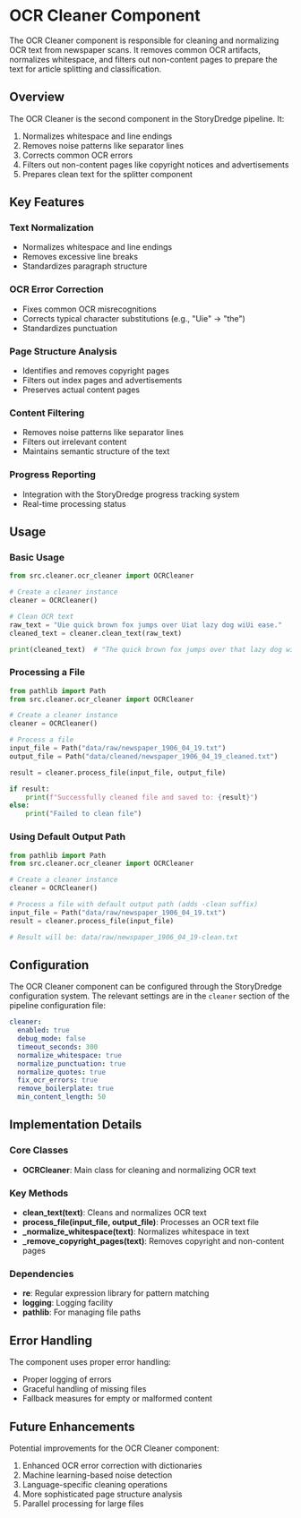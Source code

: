 # OCR Cleaner Component

The OCR Cleaner component is responsible for cleaning and normalizing OCR text from newspaper scans. It removes common OCR artifacts, normalizes whitespace, and filters out non-content pages to prepare the text for article splitting and classification.

## Overview

The OCR Cleaner is the second component in the StoryDredge pipeline. It:

1. Normalizes whitespace and line endings
2. Removes noise patterns like separator lines
3. Corrects common OCR errors
4. Filters out non-content pages like copyright notices and advertisements
5. Prepares clean text for the splitter component

## Key Features

### Text Normalization
- Normalizes whitespace and line endings
- Removes excessive line breaks
- Standardizes paragraph structure

### OCR Error Correction
- Fixes common OCR misrecognitions
- Corrects typical character substitutions (e.g., "Uie" → "the")
- Standardizes punctuation

### Page Structure Analysis
- Identifies and removes copyright pages
- Filters out index pages and advertisements
- Preserves actual content pages

### Content Filtering
- Removes noise patterns like separator lines
- Filters out irrelevant content
- Maintains semantic structure of the text

### Progress Reporting
- Integration with the StoryDredge progress tracking system
- Real-time processing status

## Usage

### Basic Usage

```python
from src.cleaner.ocr_cleaner import OCRCleaner

# Create a cleaner instance
cleaner = OCRCleaner()

# Clean OCR text
raw_text = "Uie quick brown fox jumps over Uiat lazy dog wiUi ease."
cleaned_text = cleaner.clean_text(raw_text)

print(cleaned_text)  # "The quick brown fox jumps over that lazy dog with ease."
```

### Processing a File

```python
from pathlib import Path
from src.cleaner.ocr_cleaner import OCRCleaner

# Create a cleaner instance
cleaner = OCRCleaner()

# Process a file
input_file = Path("data/raw/newspaper_1906_04_19.txt")
output_file = Path("data/cleaned/newspaper_1906_04_19_cleaned.txt")

result = cleaner.process_file(input_file, output_file)

if result:
    print(f"Successfully cleaned file and saved to: {result}")
else:
    print("Failed to clean file")
```

### Using Default Output Path

```python
from pathlib import Path
from src.cleaner.ocr_cleaner import OCRCleaner

# Create a cleaner instance
cleaner = OCRCleaner()

# Process a file with default output path (adds -clean suffix)
input_file = Path("data/raw/newspaper_1906_04_19.txt")
result = cleaner.process_file(input_file)

# Result will be: data/raw/newspaper_1906_04_19-clean.txt
```

## Configuration

The OCR Cleaner component can be configured through the StoryDredge configuration system. The relevant settings are in the `cleaner` section of the pipeline configuration file:

```yaml
cleaner:
  enabled: true
  debug_mode: false
  timeout_seconds: 300
  normalize_whitespace: true
  normalize_punctuation: true
  normalize_quotes: true
  fix_ocr_errors: true
  remove_boilerplate: true
  min_content_length: 50
```

## Implementation Details

### Core Classes

- **OCRCleaner**: Main class for cleaning and normalizing OCR text

### Key Methods

- **clean_text(text)**: Cleans and normalizes OCR text
- **process_file(input_file, output_file)**: Processes an OCR text file
- **_normalize_whitespace(text)**: Normalizes whitespace in text
- **_remove_copyright_pages(text)**: Removes copyright and non-content pages

### Dependencies

- **re**: Regular expression library for pattern matching
- **logging**: Logging facility
- **pathlib**: For managing file paths

## Error Handling

The component uses proper error handling:

- Proper logging of errors
- Graceful handling of missing files
- Fallback measures for empty or malformed content

## Future Enhancements

Potential improvements for the OCR Cleaner component:

1. Enhanced OCR error correction with dictionaries
2. Machine learning-based noise detection
3. Language-specific cleaning operations
4. More sophisticated page structure analysis
5. Parallel processing for large files 